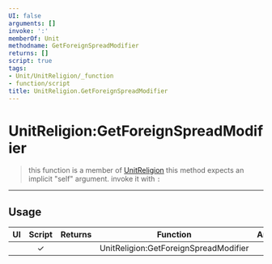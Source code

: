 ```yaml
---
UI: false
arguments: []
invoke: ':'
memberOf: Unit
methodname: GetForeignSpreadModifier
returns: []
script: true
tags:
- Unit/UnitReligion/_function
- function/script
title: UnitReligion.GetForeignSpreadModifier
---
```

# UnitReligion:GetForeignSpreadModifier
> this function is a member of [UnitReligion](civ-6/lua/UnitReligion.md)
> this method expects an implicit "self" argument. invoke it with `:`
-----
## Usage
|  UI | Script | Returns | Function | Arguments |
|:---:|:------:|-------:|:--------:|:---------|
| |✓||UnitReligion:GetForeignSpreadModifier||
